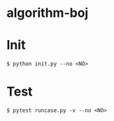 # algorithm-boj

# Init

```shell
$ python init.py --no <NO>
```

# Test

```shell
$ pytest runcase.py -v --no <NO>
```
